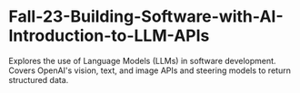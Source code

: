 # Fall-23-Building-Software-with-AI-Introduction-to-LLM-APIs
Explores the use of Language Models (LLMs) in software development. Covers OpenAI's vision, text, and image APIs and steering models to return structured data.
